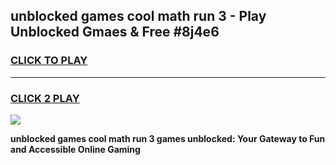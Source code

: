 
## unblocked games cool math run 3 - Play Unblocked Gmaes & Free #8j4e6
<h3>
<a href="https://premium.freeplayer.one?title=unblocked_games_cool_math_run_3&ref=03M">CLICK TO PLAY</a></h3>
<hr>

<h3>
<a href="https://premium.freeplayer.one?title=unblocked_games_cool_math_run_3&ref=03M">CLICK 2 PLAY</a>
  
</h3>

<a href="https://premium.freeplayer.one?title=unblocked_games_cool_math_run_3&ref=03M"><img src="https://clearcache.store/games.png"></a>


**unblocked games cool math run 3 games unblocked: Your Gateway to Fun and Accessible Online Gaming**
